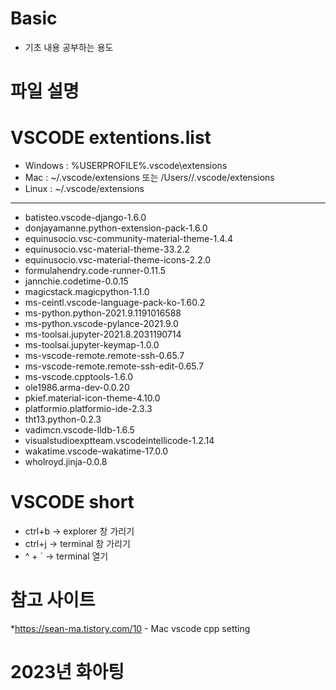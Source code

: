 # Basic

- 기초 내용 공부하는 용도

# 파일 설명

# VSCODE extentions.list

- Windows : %USERPROFILE%\.vscode\extensions
- Mac : ~/.vscode/extensions 또는 /Users/<user>/.vscode/extensions
- Linux : ~/.vscode/extensions

---

- batisteo.vscode-django-1.6.0
- donjayamanne.python-extension-pack-1.6.0
- equinusocio.vsc-community-material-theme-1.4.4
- equinusocio.vsc-material-theme-33.2.2
- equinusocio.vsc-material-theme-icons-2.2.0
- formulahendry.code-runner-0.11.5
- jannchie.codetime-0.0.15
- magicstack.magicpython-1.1.0
- ms-ceintl.vscode-language-pack-ko-1.60.2
- ms-python.python-2021.9.1191016588
- ms-python.vscode-pylance-2021.9.0
- ms-toolsai.jupyter-2021.8.2031190714
- ms-toolsai.jupyter-keymap-1.0.0
- ms-vscode-remote.remote-ssh-0.65.7
- ms-vscode-remote.remote-ssh-edit-0.65.7
- ms-vscode.cpptools-1.6.0
- ole1986.arma-dev-0.0.20
- pkief.material-icon-theme-4.10.0
- platformio.platformio-ide-2.3.3
- tht13.python-0.2.3
- vadimcn.vscode-lldb-1.6.5
- visualstudioexptteam.vscodeintellicode-1.2.14
- wakatime.vscode-wakatime-17.0.0
- wholroyd.jinja-0.0.8

# VSCODE short

- ctrl+b -> explorer 창 가리기
- ctrl+j -> terminal 창 가리기
- ^ + ` -> terminal 열기

# 참고 사이트

\*https://sean-ma.tistory.com/10 - Mac vscode cpp setting

# 2023년 화아팅
